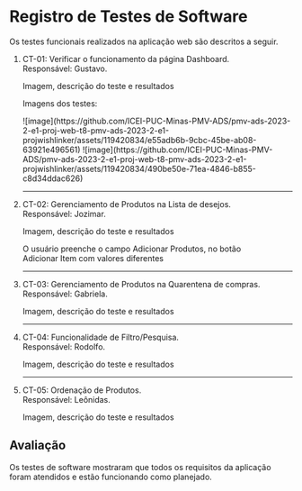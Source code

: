 # Registro de Testes de Software

Os testes funcionais realizados na aplicação web são descritos a seguir.

<ol>
  <li> CT-01: Verificar o funcionamento da página Dashboard.<br>
       Responsável: Gustavo.
       <p>Imagem, descrição do teste e resultados</p>
          <p>Imagens dos testes:</p>
              ![image](https://github.com/ICEI-PUC-Minas-PMV-ADS/pmv-ads-2023-2-e1-proj-web-t8-pmv-ads-2023-2-e1-projwishlinker/assets/119420834/e55adb6b-9cbc-45be-ab08-63921e496561)
              ![image](https://github.com/ICEI-PUC-Minas-PMV-ADS/pmv-ads-2023-2-e1-proj-web-t8-pmv-ads-2023-2-e1-projwishlinker/assets/119420834/490be50e-71ea-4846-b855-c8d34ddac626)
  </li>
  <hr>
  <li> CT-02: Gerenciamento de Produtos na Lista de desejos.<br>
       Responsável: Jozimar.
       <p>Imagem, descrição do teste e resultados</p>
       <p>O usuário preenche o campo Adicionar Produtos, no botão <br> 
       Adicionar Item com valores diferentes</p>
  </li>
  <hr>
  <li> CT-03: Gerenciamento de Produtos na Quarentena de compras.<br>
       Responsável: Gabriela.
       <p>Imagem, descrição do teste e resultados</p>
  </li>
  <hr>
  <li> CT-04: Funcionalidade de Filtro/Pesquisa.<br>
       Responsável: Rodolfo.
       <p>Imagem, descrição do teste e resultados</p>
  </li>
  <hr>
  <li> CT-05: Ordenação de Produtos.<br>
       Responsável: Leônidas.
       <p>Imagem, descrição do teste e resultados</p>
  </li>
</ol>


## Avaliação

Os testes de software mostraram que todos os requisitos da aplicação foram atendidos e estão funcionando como planejado.
